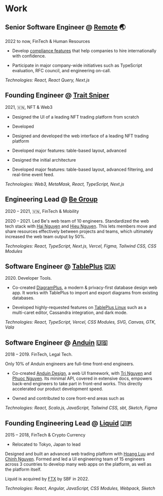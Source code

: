 # Work

## Senior Software Engineer @ [Remote](https://remote.com) 🌏

2022 to now, FinTech & Human Resources

- Develop
[compliance features](https://remote.com/platform/use-case/legal-leaders)
that help companies to hire internationally with confidence.

- Participate in major company-wide initiatives such as TypeScript evaluation,
RFC council, and engineering on-call.

_Technologies: React, React Query, Next.js_

## Founding Engineer @ [Trait Sniper](https://traitsniper.com)

2021, 🇻🇳, NFT & Web3

- Designed the UI of a leading NFT trading platform from scratch
- Developed 
- Designed and developed the web interface of a leading NFT trading platform
- Developed major features: table-based layout, advanced 
- Designed the initial architecture

- Developed major features: table-based layout, advanced filtering,
and real-time event feed.

_Technologies: Web3, MetaMask, React, TypeScript, Next.js_

## Engineering Lead @ [Be Group](https://be.com.vn/en/)

2020 – 2021, 🇻🇳, FinTech & Mobility

[be]: https://be.com.vn/

2020 – 2021. Led Be's web team of 10 engineers. Standardized the web tech stack with [Hai Nguyen][hai] and [Hieu Nguyen][hieu]. This lets members move and share resources effectively between projects and teams, which ultimately increased the web team output by 50%.

[hai]: https://github.com/ng-hai
[hieu]: https://github.com/hieunguyen135

_Technologies: React, TypeScript, Next.js, Vercel, Figma, Tailwind CSS, CSS Modules_

## Software Engineer @ [TablePlus](https://tableplus.com) 🇨🇦

2020\. Developer Tools.

- Co-created [DiagramPlus](https://diagramplus.com),
a modern & privacy-first database design web app.
It works with TablePlus to import and export diagrams from existing databases.

- Developed highly-requested features on
[TablePlus Linux](https://tableplus.com/linux) such as
a multi-caret editor, Cassandra integration, and dark mode.

_Technologies: React, TypeScript, Vercel, CSS Modules, SVG, Canvas, GTK, Vala_

## Software Engineer @ [Anduin](https://www.anduintransact.com/) 🇺🇸

2018 – 2019. FinTech, Legal Tech.

Only 10% of Anduin engineers are full-time front-end engineers.

- Co-created [Anduin Design](https://anduin.design),
a web UI framework, with [Tri Nguyen](https://www.trilmn.com/)
and [Phuoc Nguyen](https://twitter.com/nghuuphuoc).
Its minimal API, covered in extensive docs,
empowers back-end engineers to take part in front-end works.
This directly accelerated our product development speed.

- Owned and contributed to core front-end areas such as

_Technologies: React, Scala.js, JavaScript, Tailwind CSS, sbt, Sketch, Figma_

## Founding Engineering Lead @ [Liquid](https://liquid.com) 🇯🇵

2015 – 2018, FinTech & Crypto Currency

- Relocated to Tokyo, Japan to lead 

 Designed and built an advanced web trading platform with [Hoang Luu][hoang] and [Chinh Nguyen][chinh]. Formed and led a UI engineering team of 15 engineers across 3 countries to develop many web apps on the platform, as well as the platform itself.

[hoang]: https://github.com/unrealhoang
[chinh]: https://www.linkedin.com/in/chinhnq/

Liquid is acquired by [FTX](https://ftx.com) by SBF in 2022.

_Technologies: React, Angular, JavaScript, CSS Modules, Webpack, Sketch_

